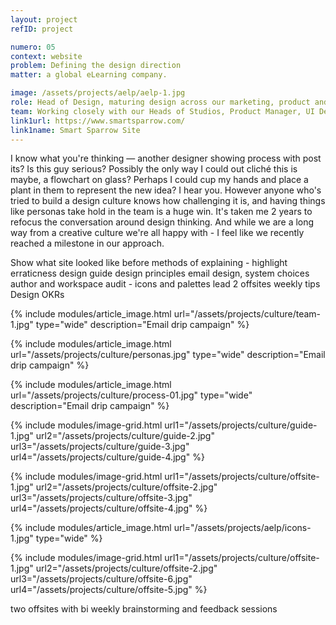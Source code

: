 ```yaml
---
layout: project
refID: project

numero: 05
context: website
problem: Defining the design direction
matter: a global eLearning company.

image: /assets/projects/aelp/aelp-1.jpg
role: Head of Design, maturing design across our marketing, product and in house learning design studio teams.
team: Working closely with our Heads of Studios, Product Manager, UI Designer, and around 15 Learning Designers.
link1url: https://www.smartsparrow.com/
link1name: Smart Sparrow Site
---
```


I know what you're thinking — another designer showing process with post its? Is this guy serious? Possibly the only way I could out cliché this is maybe, a flowchart on glass? Perhaps I could cup my hands and place a plant in them to represent the new idea? I hear you. However anyone who's tried to build a design culture knows how challenging it is, and having things like personas take hold in the team is a huge win. It's taken me 2 years to refocus the conversation around design thinking. And while we are a long way from a creative culture we're all happy with - I feel like we recently reached a milestone in our approach.

Show what site looked like before
methods of explaining - highlight erraticness
design guide
design principles
email design, system choices
author and workspace audit - icons and palettes
lead 2 offsites
weekly tips
Design OKRs

{% include modules/article_image.html url="/assets/projects/culture/team-1.jpg" type="wide" description="Email drip campaign" %}

{% include modules/article_image.html url="/assets/projects/culture/personas.jpg" type="wide" description="Email drip campaign" %}

{% include modules/article_image.html url="/assets/projects/culture/process-01.jpg" type="wide" description="Email drip campaign" %}

{% include modules/image-grid.html url1="/assets/projects/culture/guide-1.jpg" url2="/assets/projects/culture/guide-2.jpg" url3="/assets/projects/culture/guide-3.jpg" url4="/assets/projects/culture/guide-4.jpg" %}

{% include modules/image-grid.html url1="/assets/projects/culture/offsite-1.jpg" url2="/assets/projects/culture/offsite-2.jpg" url3="/assets/projects/culture/offsite-3.jpg" url4="/assets/projects/culture/offsite-4.jpg" %}

{% include modules/article_image.html url="/assets/projects/aelp/icons-1.jpg" type="wide" %}


{% include modules/image-grid.html url1="/assets/projects/culture/offsite-1.jpg" url2="/assets/projects/culture/offsite-2.jpg" url3="/assets/projects/culture/offsite-6.jpg" url4="/assets/projects/culture/offsite-5.jpg" %}

two offsites with bi weekly brainstorming and feedback sessions
